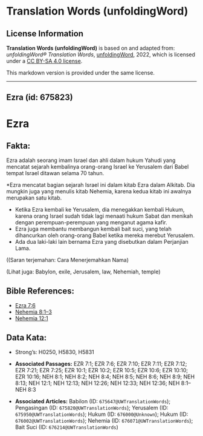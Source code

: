 # Translation Words (unfoldingWord)

## License Information

**Translation Words (unfoldingWord)** is based on and adapted from: _unfoldingWord® Translation Words_, [unfoldingWord](https://unfoldingword.org/utw), 2022, which is licensed under a [CC BY-SA 4.0 license](https://creativecommons.org/licenses/by-sa/4.0/legalcode.en).

This markdown version is provided under the same license.



--------------------------------

## Ezra (id: 675823)

Ezra
====

Fakta:
------

Ezra adalah seorang imam Israel dan ahli dalam hukum Yahudi yang mencatat sejarah kembalinya orang\-orang Israel ke Yerusalem dari Babel tempat Israel ditawan selama 70 tahun.

\*Ezra mencatat bagian sejarah Israel ini dalam kitab Ezra dalam Alkitab. Dia mungkin juga yang menulis kitab Nehemia, karena kedua kitab ini awalnya merupakan satu kitab.

* Ketika Ezra kembali ke Yerusalem, dia menegakkan kembali Hukum, karena orang Israel sudah tidak lagi menaati hukum Sabat dan menikah dengan perempuan\-perempuan yang menganut agama kafir.
* Ezra juga membantu membangun kembali bait suci, yang telah dihancurkan oleh orang\-orang Babel ketika mereka merebut Yerusalem.
* Ada dua laki\-laki lain bernama Ezra yang disebutkan dalam Perjanjian Lama.

((Saran terjemahan: Cara Menerjemahkan Nama)

(Lihat juga: Babylon, exile, Jerusalem, law, Nehemiah, temple)

Bible References:
-----------------

* [Ezra 7:6](https://ref.ly/Ezra7:6)
* [Nehemia 8:1–3](https://ref.ly/Neh8:1-Neh8:3)
* [Nehemia 12:1](https://ref.ly/Neh12:1)

Data Kata:
----------

* Strong’s: H0250, H5830, H5831

* **Associated Passages:** EZR 7:1; EZR 7:6; EZR 7:10; EZR 7:11; EZR 7:12; EZR 7:21; EZR 7:25; EZR 10:1; EZR 10:2; EZR 10:5; EZR 10:6; EZR 10:10; EZR 10:16; NEH 8:1; NEH 8:2; NEH 8:4; NEH 8:5; NEH 8:6; NEH 8:9; NEH 8:13; NEH 12:1; NEH 12:13; NEH 12:26; NEH 12:33; NEH 12:36; NEH 8:1–NEH 8:3
* **Associated Articles:** Babilon (ID: `675647@UWTranslationWords`); Pengasingan (ID: `675820@UWTranslationWords`); Yerusalem (ID: `675950@UWTranslationWords`); Hukum (ID: `676000@Unknown`); Hukum (ID: `676002@UWTranslationWords`); Nehemia (ID: `676071@UWTranslationWords`); Bait Suci (ID: `676214@UWTranslationWords`)

